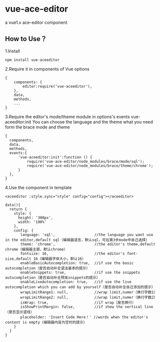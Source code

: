# vue-ace-editor
a vue1.x ace-editor component
## How to Use？
1.Install
  ```
  npm install vue-aceeditor
  ```
2.Require it in components of Vue options
  ```
  {
      components: {
          editor:require('vue-aceeditor'),
      },
      data,
      methods,
      ...
  }
  ```
3.Require the editor's mode/theme module in options's events vue-aceeditor:init
  You can choose the language and the theme what you need form the brace mode and theme 
  ```
  {
    components,
    data,
    methods,
    events:{
        'vue-aceeditor:init':function () {
            require('vue-ace-editor/node_modules/brace/mode/sql');
            require('vue-ace-editor/node_modules/brace/theme/chrome');
        }
    },
  }
  ```
4.Use the component in template
  ```
  <aceeditor :style.sync="style" config="config"></aceeditor>
  ```
  ```
  data(){
    return {
      style: {
        height: '300px',
        width: '100%'
      },
      config: {
        language: 'sql',                  //the language you want use in the editor,default sql（编辑器语言，默认sql，可在第3步mode中自己选择）
        theme: 'chrome',                  //the editor's theme,default chrome（编辑器主题，默认chrome）
        fontsize: 16,                     //the editor's font-size,default 16（编辑器字体大小，默认16）
        enableBasicAutocompletion: true,  //if use the basic autocompletion（是否自动补全语法基本的提示）
        enableSnippets: true,             //if use the snippets autocompletion（是否自动补全预发snippets的提示）
        enableLiveAutocompletion: true,   //if use the live autocompletion which you can add by yourself（是否自动补全自己添加的提示）
        wrapLimitRange1: null,            //wrap limit,numer（换行字数1）
        wrapLimitRange2: null,            //wrap limit,numer（换行字数2）
        isWrap: true,                     //if wrap（是否换行）
        isShowPrintMargin: false,         //if show the vertical line （是否显示竖线）
        placeholder: 'Insert Code Here！' //words when the editor's content is empty（编辑器内容为空时的提示）
      }
    }
  }
  ```
